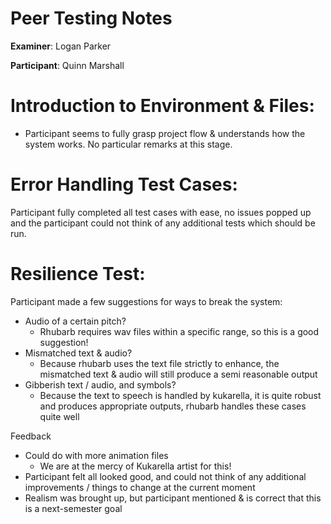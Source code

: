 # Peer Testing Notes

**Examiner**: Logan Parker

**Participant**: Quinn Marshall

# Introduction to Environment & Files:

- Participant seems to fully grasp project flow & understands how the system works. No particular remarks at this stage.

# Error Handling Test Cases:

Participant fully completed all test cases with ease, no issues popped up and the participant could not think of any 
additional tests which should be run.

# Resilience Test:

Participant made a few suggestions for ways to break the system:
- Audio of a certain pitch?
    - Rhubarb requires wav files within a specific range, so this is a good suggestion!
- Mismatched text & audio?
    - Because rhubarb uses the text file strictly to enhance, the mismatched text & audio will still produce a semi 
  reasonable output
- Gibberish text / audio, and symbols?
    - Because the text to speech is handled by kukarella, it is quite robust and produces appropriate outputs, rhubarb 
  handles these cases quite well

Feedback

- Could do with more animation files
    - We are at the mercy of Kukarella artist for this!
- Participant felt all looked good, and could not think of any additional improvements / things to change at the current
moment
- Realism was brought up, but participant mentioned & is correct that this is a next-semester goal
